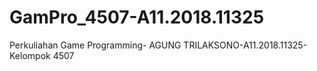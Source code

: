 # GamPro_4507-A11.2018.11325
Perkuliahan Game Programming-
AGUNG TRILAKSONO-A11.2018.11325-
Kelompok 4507
